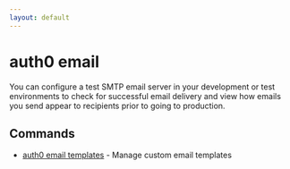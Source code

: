 ```yaml
---
layout: default
---
```

# auth0 email

You can configure a test SMTP email server in your development or test environments to check for successful email delivery and view how emails you send appear to recipients prior to going to production.

## Commands

- [auth0 email templates](auth0_email_templates.md) - Manage custom email templates

